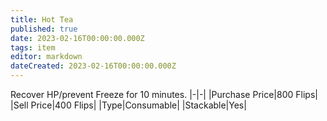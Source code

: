 ```yaml
---
title: Hot Tea
published: true
date: 2023-02-16T00:00:00.000Z
tags: item
editor: markdown
dateCreated: 2023-02-16T00:00:00.000Z
---
```


Recover HP/prevent Freeze for 10 minutes.
|-|-|
|Purchase Price|800 Flips|
|Sell Price|400 Flips|
|Type|Consumable|
|Stackable|Yes|

